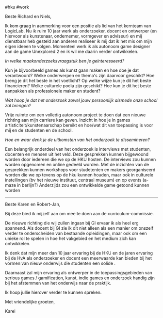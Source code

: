#hku #work 

Beste Richard en Niels,

Ik kom graag in aanmerking voor een positie als lid van het kernteam van LogicLab.
Nu ik ruim 10 jaar werk als onderzoeker, docent en ontwerper (en hiervoor als kunstenaar, ondernemer, vormgever en adviseur) en mij dienstbaar heb gesteld aan anderen realiseer ik mij dat ik het mis om mijn eigen ideeen te volgen. Momenteel werk ik als autonoom game designer aan de game Unexplored 2 en ik wil me daarin verder ontwikkelen. 

*In welke maakonderzoeksvraagstuk ben je geinteresseerd?*

Kun je bijvoorbeeld games als kunst gaan maken en hoe doe je dat verantwoord? Welke onderwerpen en thema's zijn daarvoor geschikt? Hoe breng je dit het beste in het voetlicht? Op welke wijze kun je dit het beste financieren? Welke culturele podia zijn geschikt?
Hoe kun je dit het beste aanpakken als professionele maker en student? 

*Wat hoop je dat het onderzoek zowel jouw persoonlijk alsmede onze school zal brengen?*

Vrije ruimte om een volledig autonoom project te doen dat een nieuwe richting aan mijn carriere kan geven. 
Inzicht in hoe je in games artisticiteit/kunstenaarschap bereikt en hoe/wat dit van toepassing is voor mij en de studenten en de school.
 
*Hoe en waar denk je de uitkomsten van het onderzoek te dissemineren?*

Een belangrijk onderdeel van het onderzoek is interviews met studenten, docenten en mensen uit het veld. Deze gesprekken kunnen bijgewoond worden door iedereen die we op de HKU hosten.  De interviews zou kunnen worden opgenomen en online gedeeld worden.
Met de inzichten van de gesprekken kunnen workshops voor studetenten en makers georganiseerd worden die we op tevens op de hku kunnen houden, maar ook in culturele instellingen (bv het nieuwe instituut, centraal museum) en op events (a-maze in berlijn?)
Anderzijds zou een ontwikkelde game getoond kunnen worden 

---
Beste Karen en Robert-Jan,

Bij deze bied ik mijzelf aan om mee te doen aan de curriculum-commissie.

De nieuwe richting die wij zullen ingaan bij GI ervaar ik als heel erg spannend. Als docent bij GI zie ik dit niet alleen als een manier om onszelf verder te onderscheiden van bestaande opleidingen, maar ook om een unieke rol te spelen in hoe het vakgebied en het medium zich kan ontwikkelen.  

Ik denk dat mijn meer dan 10 jaar ervaring bij de HKU en de jaren ervaring bij de HvA als onderzoeker en docent een meerwaarde kan bieden bij het vormen van nieuw onderwijs die studenten een solide . 

Daarnaast zal mijn ervaring als ontwerper in de toepassingsgebieden van serious games / gamification, kunst, indie games en onderzoek handig zijn bij het afstemmen van het onderwijs naar de praktijk.

Ik hoop jullie hierover verder te kunnen spreken.

Met vriendelijke groeten,

Karel